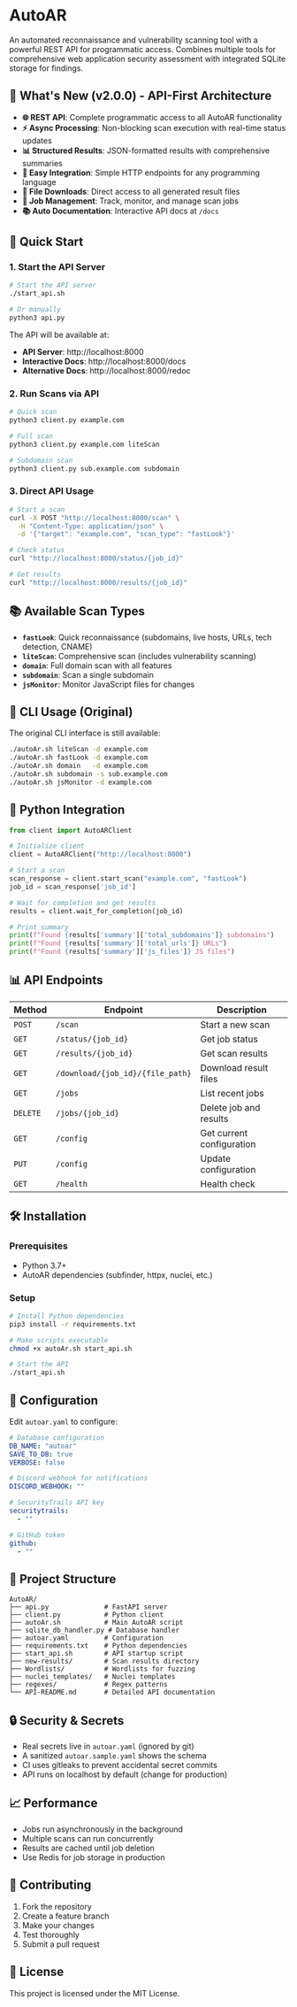 # AutoAR

An automated reconnaissance and vulnerability scanning tool with a powerful REST API for programmatic access. Combines multiple tools for comprehensive web application security assessment with integrated SQLite storage for findings.

## 🚀 What's New (v2.0.0) - API-First Architecture

- **🌐 REST API**: Complete programmatic access to all AutoAR functionality
- **⚡ Async Processing**: Non-blocking scan execution with real-time status updates
- **📊 Structured Results**: JSON-formatted results with comprehensive summaries
- **🔧 Easy Integration**: Simple HTTP endpoints for any programming language
- **📁 File Downloads**: Direct access to all generated result files
- **🔄 Job Management**: Track, monitor, and manage scan jobs
- **📚 Auto Documentation**: Interactive API docs at `/docs`

## 🏃 Quick Start

### 1. Start the API Server

```bash
# Start the API server
./start_api.sh

# Or manually
python3 api.py
```

The API will be available at:
- **API Server**: http://localhost:8000
- **Interactive Docs**: http://localhost:8000/docs
- **Alternative Docs**: http://localhost:8000/redoc

### 2. Run Scans via API

```bash
# Quick scan
python3 client.py example.com

# Full scan
python3 client.py example.com liteScan

# Subdomain scan
python3 client.py sub.example.com subdomain
```

### 3. Direct API Usage

```bash
# Start a scan
curl -X POST "http://localhost:8000/scan" \
  -H "Content-Type: application/json" \
  -d '{"target": "example.com", "scan_type": "fastLook"}'

# Check status
curl "http://localhost:8000/status/{job_id}"

# Get results
curl "http://localhost:8000/results/{job_id}"
```

## 📚 Available Scan Types

- **`fastLook`**: Quick reconnaissance (subdomains, live hosts, URLs, tech detection, CNAME)
- **`liteScan`**: Comprehensive scan (includes vulnerability scanning)
- **`domain`**: Full domain scan with all features
- **`subdomain`**: Scan a single subdomain
- **`jsMonitor`**: Monitor JavaScript files for changes

## 🔧 CLI Usage (Original)

The original CLI interface is still available:

```bash
./autoAr.sh liteScan -d example.com
./autoAr.sh fastLook -d example.com
./autoAr.sh domain   -d example.com
./autoAr.sh subdomain -s sub.example.com
./autoAr.sh jsMonitor -d example.com
```

## 🐍 Python Integration

```python
from client import AutoARClient

# Initialize client
client = AutoARClient("http://localhost:8000")

# Start a scan
scan_response = client.start_scan("example.com", "fastLook")
job_id = scan_response['job_id']

# Wait for completion and get results
results = client.wait_for_completion(job_id)

# Print summary
print(f"Found {results['summary']['total_subdomains']} subdomains")
print(f"Found {results['summary']['total_urls']} URLs")
print(f"Found {results['summary']['js_files']} JS files")
```

## 📊 API Endpoints

| Method | Endpoint | Description |
|--------|----------|-------------|
| `POST` | `/scan` | Start a new scan |
| `GET` | `/status/{job_id}` | Get job status |
| `GET` | `/results/{job_id}` | Get scan results |
| `GET` | `/download/{job_id}/{file_path}` | Download result files |
| `GET` | `/jobs` | List recent jobs |
| `DELETE` | `/jobs/{job_id}` | Delete job and results |
| `GET` | `/config` | Get current configuration |
| `PUT` | `/config` | Update configuration |
| `GET` | `/health` | Health check |

## 🛠️ Installation

### Prerequisites

- Python 3.7+
- AutoAR dependencies (subfinder, httpx, nuclei, etc.)

### Setup

```bash
# Install Python dependencies
pip3 install -r requirements.txt

# Make scripts executable
chmod +x autoAr.sh start_api.sh

# Start the API
./start_api.sh
```

## 🔧 Configuration

Edit `autoar.yaml` to configure:

```yaml
# Database configuration
DB_NAME: "autoar"
SAVE_TO_DB: true
VERBOSE: false

# Discord webhook for notifications
DISCORD_WEBHOOK: ""

# SecurityTrails API key
securitytrails:
  - ""

# GitHub token
github:
  - ""
```

## 📁 Project Structure

```
AutoAR/
├── api.py              # FastAPI server
├── client.py           # Python client
├── autoAr.sh           # Main AutoAR script
├── sqlite_db_handler.py # Database handler
├── autoar.yaml         # Configuration
├── requirements.txt    # Python dependencies
├── start_api.sh        # API startup script
├── new-results/        # Scan results directory
├── Wordlists/          # Wordlists for fuzzing
├── nuclei_templates/   # Nuclei templates
├── regexes/            # Regex patterns
└── API-README.md       # Detailed API documentation
```

## 🔒 Security & Secrets

- Real secrets live in `autoar.yaml` (ignored by git)
- A sanitized `autoar.sample.yaml` shows the schema
- CI uses gitleaks to prevent accidental secret commits
- API runs on localhost by default (change for production)

## 📈 Performance

- Jobs run asynchronously in the background
- Multiple scans can run concurrently
- Results are cached until job deletion
- Use Redis for job storage in production

## 🤝 Contributing

1. Fork the repository
2. Create a feature branch
3. Make your changes
4. Test thoroughly
5. Submit a pull request

## 📄 License

This project is licensed under the MIT License. 